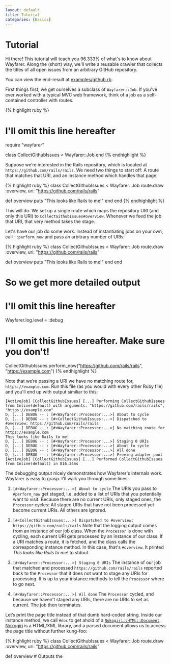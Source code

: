 ```yaml
---
layout: default
title: Tutorial
categories: [Basics]
---
```


# Tutorial
Hi there! This tutorial will teach you 96.333% of what's to know about Wayfarer. Along the (short) way, we'll write a reusable crawler that collects the titles of all open issues from an arbitrary GitHub repository.

You can view the end-result at [examples/github.rb]().

First things first, we get ourselves a subclass of `Wayfarer::Job`. If you've ever worked with a typical MVC web framework, think of a job as a self-contained controller with routes.

{% highlight ruby %}
# I'll omit this line hereafter
require "wayfarer"

class CollectGithubIssues < Wayfarer::Job
end
{% endhighlight %}

Suppose we’re interested in the Rails repository, which is located at `https://github.com/rails/rails`. We need two things to start off: A route that matches that URI, and an instance method which handles that page:

{% highlight ruby %}
class CollectGithubIssues < Wayfarer::Job
  route.draw :overview, uri: "https://github.com/rails/rails"

  def overview
    puts "This looks like Rails to me!"
  end
end
{% endhighlight %}

This will do. We set up a single route which maps the repository URI (and only this URI) to `CollectGithubIssues#overview`. Whenever we feed the job that URI, that very method takes the stage.

Let's have our job do some work. Instead of instantiating jobs on your own, call `::perform_now` and pass an arbitrary number of URIs:

{% highlight ruby %}
class CollectGithubIssues < Wayfarer::Job
  route.draw :overview, uri: "https://github.com/rails/rails"

  def overview
    puts "This looks like Rails to me!"
  end
end

# So we get more detailed output
# I'll omit this line hereafter
Wayfarer.log.level = :debug

# I'll omit this line hereafter. Make sure you don't!
CollectGithubIssues.perform_now("https://github.com/rails/rails", "https://example.com")
{% endhighlight %}

Note that we’re passing a URI we have no matching route for, `https://example.com`. Run this file (as you would with every other Ruby file) and you'll end up with output similiar to this:

```
[ActiveJob] [CollectGithubIssues] [...] Performing CollectGithubIssues from Inline(default) with arguments: "https://github.com/rails/rails", "https://example.com"
D, [...] DEBUG -- : [#<Wayfarer::Processor:...>] About to cycle
D, [...] DEBUG -- : [#<CollectGithubIssues:...>] Dispatched to #overview: https://github.com/rails/rails
D, [...] DEBUG -- : [#<Wayfarer::Processor:...>] No matching route for https://example.com
This looks like Rails to me!
D, [...] DEBUG -- : [#<Wayfarer::Processor:...>] Staging 0 URIs
D, [...] DEBUG -- : [#<Wayfarer::Processor:...>] About to cycle
D, [...] DEBUG -- : [#<Wayfarer::Processor:...>] All done
D, [...] DEBUG -- : [#<Wayfarer::Processor:...>] Freeing adapter pool
[ActiveJob] [CollectGithubIssues] [...] Performed CollectGithubIssues from Inline(default) in 816.34ms
```

The debugging output nicely demonstrates how Wayfarer's internals work. Wayfarer is easy to grasp. I'll walk you through some lines:

1. `[#<Wayfarer::Processor:...>] About to cycle`
The URIs you pass to `#perform_now` get staged, i.e. added to a list of URIs that you potentially want to visit. Because there are no current URIs, only staged ones, the `Processor` cycles: All staged URIs that have not been processed yet become current URIs. All others are ignored.
2. `[#<CollectGithubIssues:...>] Dispatched to #overview: https://github.com/rails/rails`
Note that the logging output comes from an instance of our job class. When the `Processor` is done with cycling, each current URI gets processed by an instance of our class. If a URI matches a route, it is fetched, and the class calls the corresponding instance method. In this case, that's `#overview`. It  printed _This looks like Rails to me!_ to stdout.

3. `[#<Wayfarer::Processor:...>] Staging 0 URIs`
The instance of our job that matched and processed `https://github.com/rails/rails` reported back to the `Processor` that it does not want to stage any URIs for processing. It is up to your instance methods to tell the `Processor` where to go next.

4. `[#<Wayfarer::Processor:...>] All done`
The `Processor` cycled, and because we haven't staged any URIs, there are no URIs to set as current. The job then terminates.

Let’s print the page title instead of that dumb hard-coded string. Inside our instance method, we call `#doc` to get ahold of a [`Nokogiri::HTML::Document`](http://www.rubydoc.info/github/sparklemotion/nokogiri/Nokogiri/HTML/Document). [Nokogiri]() is a HTML/XML library, and a parsed document allows us to access the page title without further kung-foo:

{% highlight ruby %}
class CollectGithubIssues < Wayfarer::Job
  route.draw :overview, uri: "https://github.com/rails/rails"

  def overview
    # Outputs the <title> attribute value
    puts doc.title
  end
end
{% endhighlight %}

Wayfarer does not attempt to do black magic on top of Nokogiri. When it comes to extracting specific data from pages, you’re mostly on your own. There are helpers (see [Finders]()) for finding links, CSS/JavaScript files and images. But figuring out what HTML elements you're interested in is still up to you. Wayfarer will happily parse JSON, too. You'll get a `Hash` returned by `#doc` instead of a parsed Nokogiri document instead.

Rails’ issues are located at `https://github.com/rails/rails/issues`. We need a new route and a new instance method to handle the issue listing. By calling `#stage` and passing in an arbitrary number of URIs, we can stage URIs for processing. Note that just because a URI gets staged does not mean it will be fetched—a matching route is required for every URI. Also, Wayfarer will by default ensure that no URI gets processed twice. This can be turned off, though (see [Configuration]()).

{% highlight ruby %}
class CollectGithubIssues < Wayfarer::Job
  routes do
    draw :overview,      uri: "https://github.com/rails/rails"
    draw :issue_listing, uri: "https://github.com/rails/rails/issues"
  end

  def overview
    # This is where we want to head at
    stage "https://github.com/rails/rails/issues"
  end

  def issue_listing
    # We've arrived at the issue listing!
    puts "Rails got some issues."
  end
end
{% endhighlight %}

What we have so far works fine for the Rails repository, but not for others, because the URIs are hardcoded. That's a real pity, because there are more than 10 million repositories on GitHub. Surely we can do better! Instead of using a URI rule, we switch to a host and path rule.

A host rule narrows down the host portion of a URI, and a path rule … well, it narrows down the path. Instead of hard-coding the path, we can use pattern matching and have interesting parts of the path extracted for us:

{% highlight ruby %}
class CollectGithubIssues < Wayfarer::Job
  routes do
    # Both routes match only if
    # (1) The host is github.com and
    # (2) The path is as specified
    draw :overview,      host: "github.com", path: "/:user/:repo"
    draw :issue_listing, host: "github.com", path: "/:user/:repo/issues"
  end

  def overview
    stage "https://github.com/rails/rails/issues"
  end

  def issue_listing
    # Prints 'rails belongs to rails'. Who would've guessed
    puts "#{params['repo']} belongs to #{params['user']}"
  end
end
{% endhighlight %}

Note that the issue listing's URI is still hard-coded. Usually, when doing web scraping, there are two possibilities you identify URIs on a page that you want to crawl:

1. You can construct the next URI from the current URI.
2. The link you're interested in is contained in the response, e.g. in a `<a>` tag's `href` property.

For the first case, say we're on `https://github.com/:user/:repo` and want to go to `https://github.com/:user/:repo/issues`. All that separates both URIs is the last path segment, and you can simply append it at runtime:

{% highlight ruby %}
class CollectGithubIssues < Wayfarer::Job
  # ...

  def overview
    stage page.uri << "/issues"
  end

  # ...
end
{% endhighlight %}

`#page` returns a [`Page` object](), the general representation of a retrieved page. It gives you access to the origin URI, the response headers, the status code and the raw response body and more.

The second case is where Wayfarer's routing really shines. You know that the path structure is `/:user/:repo/issues` and that there's a link somewhere on the repository's frontpage that links to there. In order to iterate quickly, you can stage all links of the current page, and have your routes ensure that only the interesting ones get processed.

{% highlight ruby %}
class CollectGithubIssues < Wayfarer::Job
  # ...

  def overview
    stage page.links
  end

  # ...
end
{% endhighlight %}

`Page#links` returns all links of the current site. But staging all links brings overhead with it, and you'll want to narrow down the links you stage, especially when you're crawling large page structures. `Page#links` lets you narrow down the links you want to stage by passing in an arbitrary number of CSS selectors. For clarity, let's give the interesting link its own private helper method:

{% highlight ruby %}
class CollectGithubIssues < Wayfarer::Job
  routes do
    draw :overview,      host: "github.com", path: "/:user/:repo"
    draw :issue_listing, host: "github.com", path: "/:user/:repo/issues"
  end

  def overview
    stage issue_listing_uri
  end

  def issue_listing
    puts "#{params['repo']} belongs to #{params['user']}"
  end

  private

  def issue_listing_uri
    page.links ".reponav-item"
  end
end
{% endhighlight %}

URIs never get dispatched to private instance methods.

We're prepared to go for the individual issues now. We add a new instance method, `#issue`, and route to it with a host and path rule. Links to an issue have the class `.issue-title-link`, so we can apply the same technique as above:

{% highlight ruby %}
class CollectGithubIssues < Wayfarer::Job
  routes do
    draw :overview,      host: "github.com", path: "/:user/:repo"
    draw :issue_listing, host: "github.com", path: "/:user/:repo/issues"
    draw :issue,         host: "github.com", path: "/:user/:repo/issues/:id"
  end

  def overview
    stage issue_listing_uri
  end

  def issue_listing
    stage issue_uris
  end

  def issue
    puts "Now that's an issue!"
  end

  private

  def issue_listing_uri
    page.links ".reponav-item"
  end

  def issue_uris
    page.links ".Box-row-link"
  end
end

CollectGithubIssues.perform_now("https://github.com/rails/rails")
{% endhighlight %}

Nothing new here. What’s left is paginating through all issue listings:

{% highlight ruby %}
class CollectGithubIssues < Wayfarer::Job
  routes do
    draw :overview,      host: "github.com", path: "/:user/:repo"
    draw :issue_listing, host: "github.com", path: "/:user/:repo/issues"
    draw :issue,         host: "github.com", path: "/:user/:repo/issues/:id"
  end

  def overview
    stage issue_listing_uri
  end

  def issue_listing
    stage issue_uris, next_issue_listing_uri
  end

  def issue
    puts "I'm issue No. #{params['id']}"
  end

  private

  def issue_listing_uri
    page.links ".reponav-item"
  end

  def issue_uris
    page.links ".Box-row-link"
  end

  def next_issue_listing_uri
    page.links ".next_page"
  end
end

CollectGithubIssues.perform_now("https://github.com/rails/rails")
{% endhighlight %}

By default, all this work happens within a single thread. Let's bump up the number of threads to 16:

{% highlight ruby %}
class CollectGithubIssues < Wayfarer::Job
  config.connection_count = 16

  # ...
end
{% endhighlight %}

While we're at it, why not collect all these issues, instead of writing them to stdout immediately? We'll use a Hash and store the page titles keyed by the issue's ID:

{% highlight ruby %}
class CollectGithubIssues < Wayfarer::Job
  routes do
    draw :overview,      host: "github.com", path: "/:user/:repo"
    draw :issue_listing, host: "github.com", path: "/:user/:repo/issues"
    draw :issue,         host: "github.com", path: "/:user/:repo/issues/:id"
  end

  # Locals are accessible from your instance methods
  let(:issues) { {} }

  def overview
    stage issue_listing_uri
  end

  def issue_listing
    stage issue_uris
    stage next_issue_listing_uri
  end

  def issue
    issues[params["id"]] = doc.title
  end

  private

  def issue_listing_uri
    page.links ".reponav-item"
  end

  def issue_uris
    page.links ".Box-row-link"
  end

  def next_issue_listing_uri
    page.links ".next_page"
  end
end

CollectGithubIssues.perform_now("https://github.com/rails/rails")
{% endhighlight %}

You might recognize `::let` from RSpec but here it has completely different semantics: No lazy evaluation; the block you pass in is evaluated instantaneously.

There's a twist to `::let`, though. We just bumped the number of threads to 16. Ruby's Hashes are not thread-safe. That's why `::let` replaces both Hashes and Arrays with [thread-safe replacements](https://github.com/ruby-concurrency/thread_safe) behind the scenes for you.

Now we're collecting issue titles, but we haven't had the chance to do anything with them: After no URIs are left to process, the job terminates. We can use the `::after_crawl` callback to do something useful with locals:

{% highlight ruby %}
class CollectGithubIssues < Wayfarer::Job
  routes do
    draw :overview,      host: "github.com", path: "/:user/:repo"
    draw :issue_listing, host: "github.com", path: "/:user/:repo/issues"
    draw :issue,         host: "github.com", path: "/:user/:repo/issues/:id"
  end

  let(:issues) { {} }

  after_crawl do
    issues.each do |(id, title)|
      puts "#{id} -- #{title}"
    end
  end

  def overview
    stage issue_listing_uri
  end

  def issue_listing
    stage issue_uris
    stage next_issue_listing_uri
  end

  def issue
    issues[params["id"]] = doc.title
  end

  private

  def issue_listing_uri
    page.links ".reponav-item"
  end

  def issue_uris
    page.links ".Box-row-link"
  end

  def next_issue_listing_uri
    page.links ".next_page"
  end
end

CollectGithubIssues.perform_now("https://github.com/rails/rails")
{% endhighlight %}

There's also `::before_crawl`. Both callbacks fire on the main thread.

